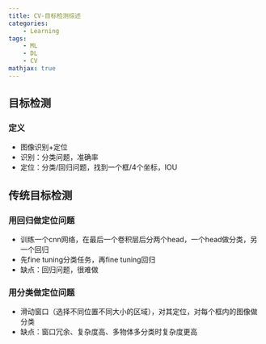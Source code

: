 ```yaml
---
title: CV-目标检测综述
categories: 
    - Learning
tags:  
    - ML
    - DL
    - CV
mathjax: true
---
```

<meta name="referrer" content="no-referrer"/>

## 目标检测

### 定义

- 图像识别+定位
- 识别：分类问题，准确率
- 定位：分类/回归问题，找到一个框/4个坐标，IOU
  
## 传统目标检测

### 用回归做定位问题

- 训练一个cnn网络，在最后一个卷积层后分两个head，一个head做分类，另一个回归
- 先fine tuning分类任务，再fine tuning回归
- 缺点：回归问题，很难做

### 用分类做定位问题

- 滑动窗口（选择不同位置不同大小的区域），对其定位，对每个框内的图像做分类
- 缺点：窗口冗余、复杂度高、多物体多分类时复杂度更高